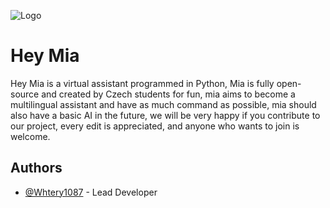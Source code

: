 
![Logo](https://i.ibb.co/BnxgCHZ/Hey-Mia-removebg-preview.png)


# Hey Mia

Hey Mia is a virtual assistant programmed in Python, Mia is fully open-source and created by Czech students for fun, mia aims to become a multilingual assistant and have as much command as possible, mia should also have a basic AI in the future, we will be very happy if you contribute to our project, every edit is appreciated, and anyone who wants to join is welcome.

## Authors

- [@Whtery1087](https://www.github.com/Whtery1087) - Lead Developer
